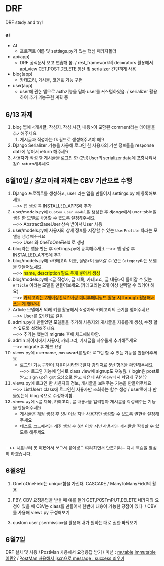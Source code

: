 # DRF
DRF study and try!
### ai
 - AI
    - 프로젝트 이름 및 settings.py가 있는 핵심 패키지폴더
 - api(app)
    - DRF 공식문서 보고 연습해 봄. / rest_framework의 decorators 활용해서 api_view GET,POST,DELETE 통신 및 serializer 간단하게 사용
 - blog(app)
    - 카테고리, 게시물, 코멘트 기능 구현 
 - user(app)
    - user에 관한 앱으로 auth기능을 담아 user를 커스텀하였음. / serializer 활용하여 추가 기능구현 계획 중

## 6/13 과제

1. blog 앱에 <게시글, 작성자, 작성 시간, 내용>이 포함된 comment라는 테이블을 추가해주세요
    1. 게시글과 작성자는 fk 필드로 생성해주셔야 해요
2. Django Serializer 기능을 사용해 로그인 한 사용자의 기본 정보들을 response data에 넣어서 return 해주세요
3. 사용자가 작성 한 게시글을 로그인 한 (2번)User의 serializer data에 포함시켜서 같이 return해주세요

## 6월10일 / *참고* 아래 과제는 CBV 기반으로 수행

1. Django 프로젝트를 생성하고, user 라는 앱을 만들어서 settings.py 에 등록해보세요.<br>
-->> 앱 생성 후 INSTALLED_APPS에 추가
2. user/models.py에 `Custom user model`을 생성한 후 django에서 user table을 생성 한 모델로 사용할 수 있도록 설정해주세요<br>
-->> AbstractBaseUser 상속 받아서 User 사용
3. user/models.py에 사용자의 상세 정보를 저장할 수 있는 `UserProfile` 이라는 모델을 생성해주세요<br>
-->> User 와 OneToOneField 로 생성
4. blog라는 앱을 만든 후 settings.py에 등록해주세요
-->> 앱 생성 후 INSTALLED_APPS에 추가
5. blog/models.py에 <카테고리 이름, 설명>이 들어갈 수 있는 `Category`라는 모델을 만들어보세요.<br>
-->> <span style='background-color:yellow'>name, description 필드 두개 넣어서 생성</span>
6. blog/models.py에 <글 작성자, 글 제목, 카테고리, 글 내용>이 들어갈 수 있는 `Article` 이라는 모델을 만들어보세요.(카테고리는 2개 이상 선택할 수 있어야 해요)<br>
-->> <span style='background-color:orange'>카테고리는 2개이상선택? 이랑 매니투매니필드 활용 시 through 활용해서 쓰는 게 헷갈림.</span>
7. Article 모델에서 외래 키를 활용해서 작성자와 카테고리의 관계를 맺어주세요<br>
-->> User를 포린키로 걸음
8. admin.py에 만들었던 모델들을 추가해 사용자와 게시글을 자유롭게 생성, 수정 할 수 있도록 설정해주세요<br>
-->> 추가는 했는데 migrate 후에 체크해봐야함.
9. admin 페이지에서 사용자, 카테고리, 게시글을 자유롭게 추가해주세요<br>
-->> migrate 후 체크 요망
10. views.py에 username, password를 받아 로그인 할 수 있는 기능을 만들어주세요
    - 로그인 기능 구현이 처음이시라면 3일차 강의자료 5번 항목을 확인해주세요<br>
-->> 로그인 기능에 임시로 class view에 signup도 껴놓음. / login은 post로 받고 sign up은 get 요청으로 받고 싶은데 APIView에서 어떻게 구분??
11. views.py에 로그인 한 사용자의 정보, 게시글을 보여주는 기능을 만들어주세요<br>
-->> ListUsers class에 로그인한 사용자만 조회하는 함수 생성 / user쪽에다 만들었는데 blog 쪽으로 수정해야함.
12. views.py에 <글 제목, 카테고리, 글 내용>을 입력받아 게시글을 작성해주는 기능을 만들어주세요
    - 게시글은 계정 생성 후 3일 이상 지난 사용자만 생성할 수 있도록 권한을 설정해주세요
    - 테스트 코드에서는 계정 생성 후 3분 이상 지난 사용자는 게시글을 작성할 수 있도록 해주세요
<br>
-->> 처음부터 못 하겠어서 보고서 붙여넣고 따라하면서 만든거라... 다시 복습을 열심히 하겠습니다.

## 6월8일
1. OneToOneField는 unique함을 가진다. CASCADE / ManyToManyField의 활용

2. FBV, CBV 요청응답을 받을 때 예를 들어  GET,POSTmPUT,DELETE 네가지의 요청이 있을 때 CBV는 class를 만들어서 한번에 대응이 가능한 장점이 있다. / CBV를 사용해 views.py 구성해보기

3. custom user psermission을 활용해 내가 원하는 대로 권한 바꿔보기

## 6월7일
DRF 설치 및 사용 / PostMan 사용해서 요청응답 받기 / 미션 : [mutable,immutable이란?](https://velog.io/@ecec1023/mutable-immutable) / [PostMan 사용해서 json으로 message : success 띄우기](https://velog.io/@ecec1023/DRF-%EC%84%A4%EC%B9%98%ED%95%98%EA%B3%A0-POST-MAN%EC%9C%BC%EB%A1%9C-JsonResponse-%EB%B0%9B%EA%B8%B0)
